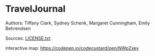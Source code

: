 # TravelJournal
Authors: Tiffany Clark, Sydney Schenk, Margaret Cunningham, Emily Behrendsen

Sources: 
[LICENSE.txt](https://github.com/margaretcunningham/TravelJournal/files/9794123/LICENSE.txt)


interactive map:
https://codepen.io/codecustard/pen/NWpZxey

